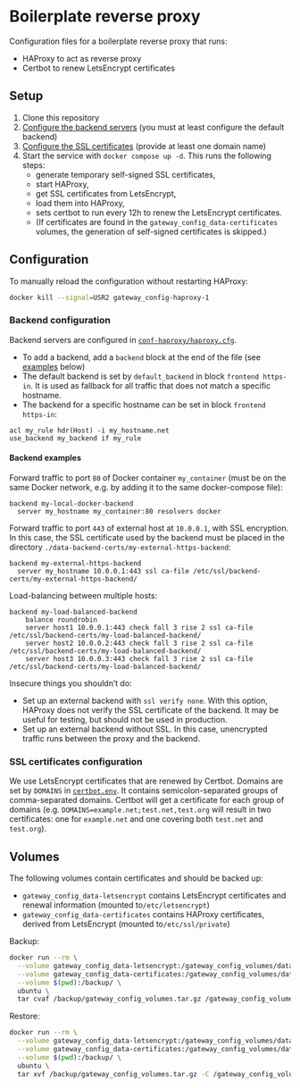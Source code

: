 # Boilerplate reverse proxy

Configuration files for a boilerplate reverse proxy that runs:
- HAProxy to act as reverse proxy
- Certbot to renew LetsEncrypt certificates


## Setup

1. Clone this repository
2. [Configure the backend servers](#backend-servers) (you must at least configure the default backend)
3. [Configure the SSL certificates](#frontend-ssl-certificates) (provide at least one domain name)
4. Start the service with `docker compose up -d`. This runs the following steps:
   - generate temporary self-signed SSL certificates,
   - start HAProxy,
   - get SSL certificates from LetsEncrypt,
   - load them into HAProxy,
   - sets certbot to run every 12h to renew the LetsEncrypt certificates.
   - (If certificates are found in the `gateway_config_data-certificates` volumes, the generation of self-signed certificates is skipped.)


## Configuration

To manually reload the configuration without restarting HAProxy:

```bash
docker kill --signal=USR2 gateway_config-haproxy-1
```

### Backend configuration

Backend servers are configured in [`conf-haproxy/haproxy.cfg`](conf-haproxy/haproxy.cfg).

- To add a backend, add a `backend` block at the end of the file (see [examples](#backend-examples) below)
- The default backend is set by `default_backend` in block `frontend https-in`. It is used as fallback for all traffic that does not match a specific hostname.
- The backend for a specific hostname can be set in block `frontend https-in`:

```
acl my_rule hdr(Host) -i my_hostname.net
use_backend my_backend if my_rule
```

#### Backend examples

Forward traffic to port `80` of Docker container `my_container` (must be on the same Docker network, e.g. by adding it to the same docker-compose file):

```
backend my-local-docker-backend 
  server my_hostname my_container:80 resolvers docker
```

Forward traffic to port `443` of external host at `10.0.0.1`, with SSL encryption. In this case, the SSL certificate used by the backend must be placed in the directory `./data-backend-certs/my-external-https-backend`:

```
backend my-external-https-backend
  server my_hostname 10.0.0.1:443 ssl ca-file /etc/ssl/backend-certs/my-external-https-backend/
```

Load-balancing between multiple hosts:

``` 
backend my-load-balanced-backend
	balance roundrobin
	server host1 10.0.0.1:443 check fall 3 rise 2 ssl ca-file /etc/ssl/backend-certs/my-load-balanced-backend/
	server host2 10.0.0.2:443 check fall 3 rise 2 ssl ca-file /etc/ssl/backend-certs/my-load-balanced-backend/
	server host3 10.0.0.3:443 check fall 3 rise 2 ssl ca-file /etc/ssl/backend-certs/my-load-balanced-backend/
```

Insecure things you shouldn’t do:

- Set up an external backend with `ssl verify none`. With this option, HAProxy does not verify the SSL certificate of the backend. It may be useful for testing, but should not be used in production.
- Set up an external backend without SSL. In this case, unencrypted traffic runs between the proxy and the backend.


### SSL certificates configuration

We use LetsEncrypt certificates that are renewed by Certbot. Domains are set by `DOMAINS` in [`certbot.env`](certbot.env). It contains semicolon-separated groups of comma-separated domains. Certbot will get a certificate for each group of domains (e.g. `DOMAINS=example.net;test.net,test.org` will result in two certificates: one for `example.net` and one covering both `test.net` and `test.org`).


## Volumes

The following volumes contain certificates and should be backed up:

- `gateway_config_data-letsencrypt` contains LetsEncrypt certificates and renewal information (mounted to`/etc/letsencrypt`)
- `gateway_config_data-certificates` contains HAProxy certificates, derived from LetsEncrypt (mounted to`/etc/ssl/private`)

Backup:

```bash
docker run --rm \
  --volume gateway_config_data-letsencrypt:/gateway_config_volumes/data_letsencrypt/ \
  --volume gateway_config_data-certificates:/gateway_config_volumes/data_certificates/ \
  --volume $(pwd):/backup/ \
  ubuntu \
  tar cvaf /backup/gateway_config_volumes.tar.gz /gateway_config_volumes/
```

Restore:

```bash
docker run --rm \
  --volume gateway_config_data-letsencrypt:/gateway_config_volumes/data_letsencrypt/ \
  --volume gateway_config_data-certificates:/gateway_config_volumes/data_certificates/ \
  --volume $(pwd):/backup/ \
  ubuntu \
  tar xvf /backup/gateway_config_volumes.tar.gz -C /gateway_config_volumes/ --strip 1
```
